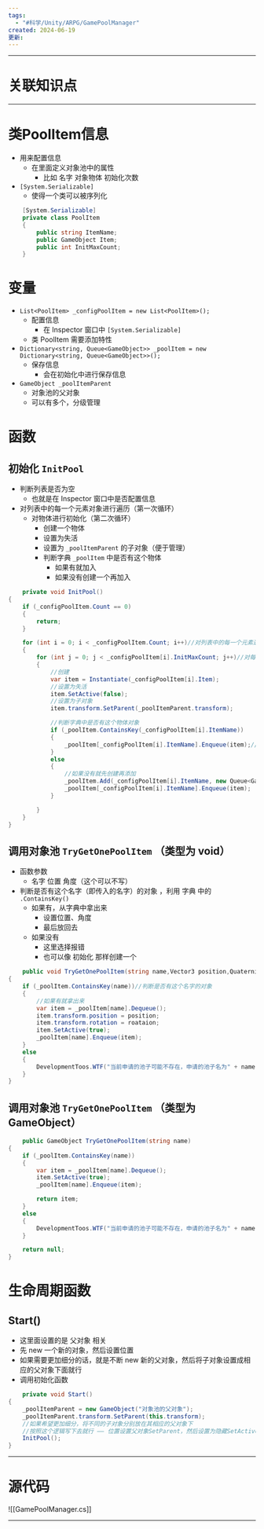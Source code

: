 ```yaml
---
tags:
  - "#科学/Unity/ARPG/GamePoolManager"
created: 2024-06-19
更新:
---
```


---
# 关联知识点



---

# 类PoolItem信息

- 用来配置信息
	- 在里面定义对象池中的属性
		- 比如 名字 对象物体 初始化次数
- `[System.Serializable]`
	- 使得一个类可以被序列化
```C#
    [System.Serializable]
    private class PoolItem
    {
        public string ItemName;
        public GameObject Item;
        public int InitMaxCount;
    }
```

# 变量

- `List<PoolItem> _configPoolItem = new List<PoolItem>();`
	- 配置信息
		- 在 Inspector 窗口中 `[System.Serializable]`
	- 类 PoolItem 需要添加特性
- `Dictionary<string, Queue<GameObject>> _poolItem = new Dictionary<string, Queue<GameObject>>();`
	- 保存信息
		- 会在初始化中进行保存信息
- `GameObject _poolItemParent`
	- 对象池的父对象
	- 可以有多个，分级管理
# 函数

## 初始化 `InitPool`

- 判断列表是否为空
	- 也就是在 Inspector 窗口中是否配置信息
- 对列表中的每一个元素对象进行遍历（第一次循环）
	- 对物体进行初始化（第二次循环）
		- 创建一个物体
		- 设置为失活
		- 设置为 `_poolItemParent` 的子对象（便于管理）
		- 判断字典 `_poolItem` 中是否有这个物体
			- 如果有就加入
			- 如果没有创建一个再加入
```C#
	private void InitPool()
{
	if (_configPoolItem.Count == 0)
	{
		return;
	}

	for (int i = 0; i < _configPoolItem.Count; i++)//对列表中的每一个元素进行遍历
	{
		for (int j = 0; j < _configPoolItem[i].InitMaxCount; j++)//对每一个元素进行初始化
		{
			//创建
			var item = Instantiate(_configPoolItem[i].Item);
			//设置为失活
			item.SetActive(false);
			//设置为子对象
			item.transform.SetParent(_poolItemParent.transform);

			//判断字典中是否有这个物体对象
			if (_poolItem.ContainsKey(_configPoolItem[i].ItemName))
			{
				_poolItem[_configPoolItem[i].ItemName].Enqueue(item);//如果有就添加进去
			}
			else
			{
				//如果没有就先创建再添加
				_poolItem.Add(_configPoolItem[i].ItemName, new Queue<GameObject>());
				_poolItem[_configPoolItem[i].ItemName].Enqueue(item);
			}

		}
	}
}
```

## 调用对象池 `TryGetOnePoolItem` （类型为 void）

- 函数参数
	- 名字 位置 角度（这个可以不写）
- 判断是否有这个名字（即传入的名字）的对象 ，利用 字典 中的 `.ContainsKey()`
	- 如果有，从字典中拿出来
		- 设置位置、角度
		- 最后放回去
	- 如果没有
		- 这里选择报错
		- 也可以像 初始化 那样创建一个
```C#
	public void TryGetOnePoolItem(string name,Vector3 position,Quaternion roataion)
{
	if (_poolItem.ContainsKey(name))//判断是否有这个名字的对象
	{
		//如果有就拿出来
		var item = _poolItem[name].Dequeue();
		item.transform.position = position;
		item.transform.rotation = roataion;
		item.SetActive(true);
		_poolItem[name].Enqueue(item);
	}
	else
	{
		DevelopmentToos.WTF("当前申请的池子可能不存在，申请的池子名为" + name);
	}
}
```

## 调用对象池 `TryGetOnePoolItem` （类型为 GameObject）

```C#
	public GameObject TryGetOnePoolItem(string name)
{
	if (_poolItem.ContainsKey(name))
	{
		var item = _poolItem[name].Dequeue();
		item.SetActive(true);
		_poolItem[name].Enqueue(item);

		return item;
	}
	else
	{
		DevelopmentToos.WTF("当前申请的池子可能不存在，申请的池子名为" + name);
	}

	return null;
}
```
# 生命周期函数

## Start()
- 这里面设置的是 父对象 相关
- 先 new 一个新的对象，然后设置位置
- 如果需要更加细分的话，就是不断 new 新的父对象，然后将子对象设置成相应的父对象下面就行
- 调用初始化函数
```C#
	private void Start()
{
	_poolItemParent = new GameObject("对象池的父对象");
	_poolItemParent.transform.SetParent(this.transform);
	//如果希望更加细分，将不同的子对象分别放在其相应的父对象下
	//按照这个逻辑写下去就行 —— 位置设置父对象SetParent，然后设置为隐藏SetActive(false)
	InitPool();
}
```
---
# 源代码

![[GamePoolManager.cs]]

---